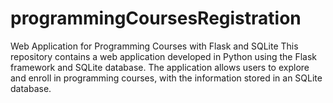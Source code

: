 # programmingCoursesRegistration
Web Application for Programming Courses with Flask and SQLite This repository contains a web application developed in Python using the Flask framework and SQLite database. The application allows users to explore and enroll in programming courses, with the information stored in an SQLite database.

